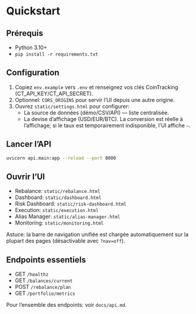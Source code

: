 # Quickstart

## Prérequis
- Python 3.10+
- `pip install -r requirements.txt`

## Configuration
1. Copiez `env.example` vers `.env` et renseignez vos clés CoinTracking (CT_API_KEY/CT_API_SECRET).
2. Optionnel: `CORS_ORIGINS` pour servir l’UI depuis une autre origine.
3. Ouvrez `static/settings.html` pour configurer:
   - La source de données (démo/CSV/API) — liste centralisée.
   - La devise d’affichage (USD/EUR/BTC). La conversion est réelle à l’affichage; si le taux est temporairement indisponible, l’UI affiche `—`.

## Lancer l’API
```bash
uvicorn api.main:app --reload --port 8000
```

## Ouvrir l’UI
- Rebalance: `static/rebalance.html`
- Dashboard: `static/dashboard.html`
- Risk Dashboard: `static/risk-dashboard.html`
- Execution: `static/execution.html`
- Alias Manager: `static/alias-manager.html`
- Monitoring: `static/monitoring.html`

Astuce: la barre de navigation unifiée est chargée automatiquement sur la plupart des pages (désactivable avec `?nav=off`).

## Endpoints essentiels
- GET `/healthz`
- GET `/balances/current`
- POST `/rebalance/plan`
- GET `/portfolio/metrics`

Pour l’ensemble des endpoints: voir `docs/api.md`.
